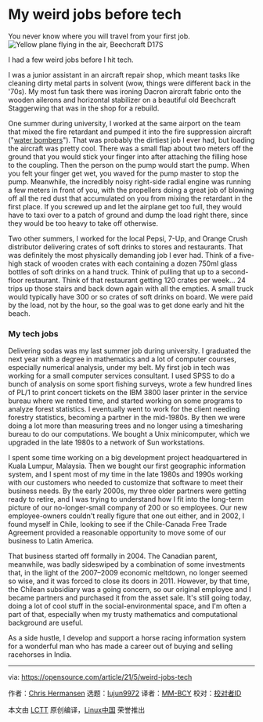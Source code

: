 [#]: subject: (My weird jobs before tech)
[#]: via: (https://opensource.com/article/21/5/weird-jobs-tech)
[#]: author: (Chris Hermansen https://opensource.com/users/clhermansen)
[#]: collector: (lujun9972)
[#]: translator: (MM-BCY)
[#]: reviewer: ( )
[#]: publisher: ( )
[#]: url: ( )

My weird jobs before tech
======
You never know where you will travel from your first job.
![Yellow plane flying in the air, Beechcraft D17S][1]

I had a few weird jobs before I hit tech.

I was a junior assistant in an aircraft repair shop, which meant tasks like cleaning dirty metal parts in solvent (wow, things were different back in the '70s). My most fun task there was ironing Dacron aircraft fabric onto the wooden ailerons and horizontal stabilizer on a beautiful old Beechcraft Staggerwing that was in the shop for a rebuild.

One summer during university, I worked at the same airport on the team that mixed the fire retardant and pumped it into the fire suppression aircraft ("[water bombers][2]"). That was probably the dirtiest job I ever had, but loading the aircraft was pretty cool. There was a small flap about two meters off the ground that you would stick your finger into after attaching the filling hose to the coupling. Then the person on the pump would start the pump. When you felt your finger get wet, you waved for the pump master to stop the pump. Meanwhile, the incredibly noisy right-side radial engine was running a few meters in front of you, with the propellers doing a great job of blowing off all the red dust that accumulated on you from mixing the retardant in the first place. If you screwed up and let the airplane get too full, they would have to taxi over to a patch of ground and dump the load right there, since they would be too heavy to take off otherwise.

Two other summers, I worked for the local Pepsi, 7-Up, and Orange Crush distributor delivering crates of soft drinks to stores and restaurants. That was definitely the most physically demanding job I ever had. Think of a five-high stack of wooden crates with each containing a dozen 750ml glass bottles of soft drinks on a hand truck. Think of pulling that up to a second-floor restaurant. Think of that restaurant getting 120 crates per week... 24 trips up those stairs and back down again with all the empties. A small truck would typically have 300 or so crates of soft drinks on board. We were paid by the load, not by the hour, so the goal was to get done early and hit the beach.

### My tech jobs

Delivering sodas was my last summer job during university. I graduated the next year with a degree in mathematics and a lot of computer courses, especially numerical analysis, under my belt. My first job in tech was working for a small computer services consultant. I used SPSS to do a bunch of analysis on some sport fishing surveys, wrote a few hundred lines of PL/1 to print concert tickets on the IBM 3800 laser printer in the service bureau where we rented time, and started working on some programs to analyze forest statistics. I eventually went to work for the client needing forestry statistics, becoming a partner in the mid-1980s. By then we were doing a lot more than measuring trees and no longer using a timesharing bureau to do our computations. We bought a Unix minicomputer, which we upgraded in the late 1980s to a network of Sun workstations.

I spent some time working on a big development project headquartered in Kuala Lumpur, Malaysia. Then we bought our first geographic information system, and I spent most of my time in the late 1980s and 1990s working with our customers who needed to customize that software to meet their business needs. By the early 2000s, my three older partners were getting ready to retire, and I was trying to understand how I fit into the long-term picture of our no-longer-small company of 200 or so employees. Our new employee-owners couldn't really figure that one out either, and in 2002, I found myself in Chile, looking to see if the Chile-Canada Free Trade Agreement provided a reasonable opportunity to move some of our business to Latin America.

That business started off formally in 2004. The Canadian parent, meanwhile, was badly sideswiped by a combination of some investments that, in the light of the 2007–2009 economic meltdown, no longer seemed so wise, and it was forced to close its doors in 2011. However, by that time, the Chilean subsidiary was a going concern, so our original employee and I became partners and purchased it from the asset sale. It's still going today, doing a lot of cool stuff in the social-environmental space, and I'm often a part of that, especially when my trusty mathematics and computational background are useful.

As a side hustle, I develop and support a horse racing information system for a wonderful man who has made a career out of buying and selling racehorses in India.

--------------------------------------------------------------------------------

via: https://opensource.com/article/21/5/weird-jobs-tech

作者：[Chris Hermansen][a]
选题：[lujun9972][b]
译者：[MM-BCY](https://github.com/译者ID)
校对：[校对者ID](https://github.com/校对者ID)

本文由 [LCTT](https://github.com/LCTT/TranslateProject) 原创编译，[Linux中国](https://linux.cn/) 荣誉推出

[a]: https://opensource.com/users/clhermansen
[b]: https://github.com/lujun9972
[1]: https://opensource.com/sites/default/files/styles/image-full-size/public/lead-images/yellow_plane_fly_air.jpg?itok=pEcrCVJT (Yellow plane flying in the air, Beechcraft D17S)
[2]: https://worldairphotography.wordpress.com/2016/08/22/air-tanker-history-in-canada-part-one/amp/
